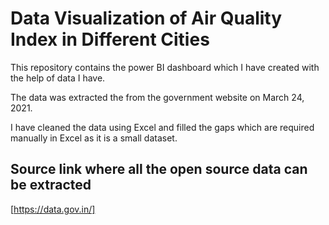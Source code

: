 # Data Visualization of Air Quality Index in Different Cities

  This repository contains the power BI dashboard which I have created with the help of data I have.
  
  The data was extracted the from the government website on  March 24, 2021.
  
  I have cleaned the data using Excel and filled the gaps which are required manually in Excel as it is a small dataset.
  
  ## Source link where all the open source data can be extracted
    
   [https://data.gov.in/]
